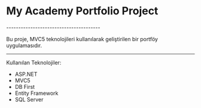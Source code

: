 <H1>My Academy Portfolio Project</H1>
---------------------------------------

Bu proje, MVC5 teknolojileri kullanılarak geliştirilen bir portföy uygulamasıdır.

---------------------------------------

Kullanılan Teknolojiler:
* ASP.NET
* MVC5
* DB First
* Entity Framework
* SQL Server
